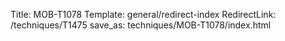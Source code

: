 Title: MOB-T1078
Template: general/redirect-index
RedirectLink: /techniques/T1475
save_as: techniques/MOB-T1078/index.html